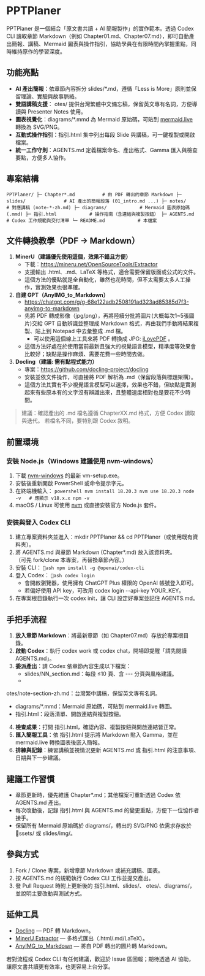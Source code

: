 # PPTPlaner

PPTPlaner 是一個結合「原文書共讀 + AI 簡報製作」的實作範本。透過 Codex CLI 讀取章節 Markdown（例如 Chapter01.md、Chapter07.md），即可自動產出簡報、講稿、Mermaid 圖表與操作指引，協助學員在有限時間內掌握重點，同時維持原作的學習深度。

## 功能亮點
- **AI 產出簡報**：依章節內容拆分 slides/*.md，遵循「Less is More」原則並保留理論、實驗與故事脈絡。
- **雙語講稿支援**：
otes/ 提供台灣繁體中文備忘稿，保留英文專有名詞，方便導讀與 Presenter Notes 使用。
- **圖表視覺化**：diagrams/*.mmd 為 Mermaid 原始碼，可貼到 [mermaid.live](https://mermaid.live/edit) 轉換為 SVG/PNG。
- **互動式操作指引**：指引.html 集中列出每段 Slide 與講稿，可一鍵複製或開啟檔案。
- **統一工作守則**：AGENTS.md 定義檔案命名、產出格式、Gamma 匯入與檢查要點，方便多人協作。

## 專案結構
`
PPTPlaner/
├─ Chapter*.md          # 由 PDF 轉出的章節 Markdown
├─ slides/              # AI 產出的簡報段落 (01_intro.md ...)
├─ notes/               # 對應講稿 (note-*-zh.md)
├─ diagrams/            # Mermaid 圖表原始碼 (.mmd)
├─ 指引.html            # 操作指南（含連結與複製按鈕）
├─ AGENTS.md            # Codex 工作規範與交付清單
└─ README.md            # 本檔案
`

## 文件轉換教學（PDF → Markdown）
1. **MinerU（建議優先使用這個，效果不錯且方便）** 
   - 下載：<https://mineru.net/OpenSourceTools/Extractor>  
   - 支援輸出 .html、.md、LaTeX 等格式，適合需要保留版面或公式的文件。
   - 這個方法的優點就是全自動化，雖然也花時間，但不太需要太多人工操作，實測效果也很準確。
3. **自建 GPT（AnyIMG_to_Markdown）**  
   - <https://chatgpt.com/g/g-68e122adb2508191ad323ad85385d7f3-anyimg-to-markdown>  
   - 先將 PDF 轉成影像（jpg/png），再將陸續分批將圖片(大概每次1~5張圖片)交給 GPT 自動辨識並整理成 Markdown 格式，再由我們手動將結果複製、貼上到 Notepad 中去彙整成 .md 檔。
     - 可以使用這個線上工具來將 PDF 轉換成 JPG: [iLovePDF](https://www.ilovepdf.com/zh-tw/pdf_to_jpg) 。
   - 這個方法好處在於使用當前最新且強大的視覺語言模型，精準度等效果會比較好；缺點是操作麻煩、需要花費一些時間去做。
3. **Docling（建議: 需有點程式能力）**  
   - 專案：<https://github.com/docling-project/docling>  
   - 安裝並依文件操作，可直接將 PDF 解析為 .md（保留段落與標題架構）。
   - 這個方法其實有不少視覺語言模型可以選擇，效果也不錯，但缺點是實測起來有些原本有的文字沒有辨識出來，且整體速度相對也是要花不少時間。

> 建議：確認產出的 .md 檔名遵循 ChapterXX.md 格式，方便 Codex 讀取與迭代。 若檔名不同，要特別跟 Codex 敘明。

## 前置環境

### 安裝 Node.js（Windows 建議使用 nvm-windows）
1. 下載 [nvm-windows](https://github.com/coreybutler/nvm-windows/releases) 的最新 
vm-setup.exe。
2. 安裝後重新開啟 PowerShell 或命令提示字元。
3. 在終端機輸入：
   `powershell
   nvm install 18.20.3
   nvm use 18.20.3
   node -v   # 應顯示 v18.x.x
   npm -v
   `
4. macOS / Linux 可使用 [nvm](https://github.com/nvm-sh/nvm) 或直接安裝官方 Node.js 套件。

### 安裝與登入 Codex CLI
1. 建立專案資料夾並進入：mkdir PPTPlaner && cd PPTPlaner（或使用既有資料夾）。
2. 將 AGENTS.md 與章節 Markdown (Chapter*.md) 放入該資料夾。  
   （可先 fork/clone 本專案，再替換章節內容。）
3. 安裝 CLI：
   `ash
   npm install -g @openai/codex-cli
   `
4. 登入 Codex：
   `ash
   codex login
   `
   - 會開啟瀏覽器，使用擁有 ChatGPT Plus 權限的 OpenAI 帳號登入即可。  
   - 若偏好使用 API key，可改用 codex login --api-key YOUR_KEY。
5. 在專案根目錄執行一次 codex init，讓 CLI 設定好專案並記住 AGENTS.md。

## 手把手流程
1. **放入章節 Markdown**：將最新章節（如 Chapter07.md）存放於專案根目錄。
2. **啟動 Codex**：執行 codex work 或 codex chat，開場即提醒「請先閱讀 AGENTS.md」。
3. **委派產出**：請 Codex 依章節內容生成以下檔案：
   - slides/NN_section.md：每段 ≤10 頁、含 --- 分頁與風格建議。
   - 
otes/note-section-zh.md：台灣繁中講稿，保留英文專有名詞。
   - diagrams/*.mmd：Mermaid 原始碼，可貼到 mermaid.live 轉圖。
   - 指引.html：段落清單、開啟連結與複製按鈕。
4. **檢查成果**：打開 指引.html，確認內容、複製按鈕與開啟連結皆正常。
5. **匯入簡報工具**：依 指引.html 提示將 Markdown 貼入 Gamma，並在 mermaid.live 轉換圖表後嵌入簡報。
6. **排練與記錄**：練習講稿並視情況更新 AGENTS.md 或 指引.html 的注意事項、日期與下一步建議。

## 建議工作習慣
- 章節更新時，優先維護 Chapter*.md；其他檔案可重新透過 Codex 依 AGENTS.md 產出。
- 每次改動後，記錄 指引.html 與 AGENTS.md 的變更重點，方便下一位協作者接手。
- 保留所有 Mermaid 原始碼於 diagrams/，轉出的 SVG/PNG 依需求存放於 ssets/ 或 slides/img/。

## 參與方式
1. Fork / Clone 專案，新增章節 Markdown 或補充講稿、圖表。
2. 按 AGENTS.md 的規範執行 Codex CLI 工作並提交產出。
3. 發 Pull Request 時附上更新後的 指引.html、slides/、
otes/、diagrams/，並說明主要改動與測試方式。

## 延伸工具
- [Docling](https://github.com/docling-project/docling) — PDF 轉 Markdown。  
- [MinerU Extractor](https://mineru.net/OpenSourceTools/Extractor) — 多格式匯出（.html/.md/LaTeX）。  
- [AnyIMG_to_Markdown](https://chatgpt.com/g/g-68e122adb2508191ad323ad85385d7f3-anyimg-to-markdown) — 將自 PDF 轉出的圖片轉 Markdown。

若對流程或 Codex CLI 有任何建議，歡迎於 Issue 區回報；期待透過 AI 協助，讓原文書共讀更有效率，也更容易上台分享。
